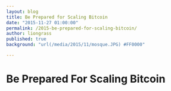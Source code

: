 ```yaml
---
layout: blog
title: Be Prepared for Scaling Bitcoin
date: "2015-11-27 01:00:00"
permalink: /2015-be-prepared-for-scaling-bitcoin/
author: liongrass
published: true
background: "url(/media/2015/11/mosque.JPG) #FF0000"

---
```


# Be Prepared For Scaling Bitcoin

<div data-accent_color="767676" data-background_color="ffffff" data-button_background_color="7fb466" data-button_text_color="ffffff" data-cart_button_text="Cart" data-cart_title="Your cart" data-cart_total_text="Total" data-checkout_button_text="Checkout" data-discount_notice_text="Shipping and discount codes are added at checkout." data-embed_type="cart" data-empty_cart_text="Your cart is empty." data-shop="too-free-to-fail.myshopify.com" data-sticky="true" data-text_color="000000"></div>
<div data-background_color="ffffff" data-button_background_color="7fb466" data-button_text_color="ffffff" data-buy_button_out_of_stock_text="Out of Stock" data-buy_button_product_unavailable_text="Unavailable" data-buy_button_text="Buy now" data-collection_handle="scaling-bitcoin" data-display_size="compact" data-embed_type="collection" data-has_image="true" data-next_page_button_text="Next page" data-product_handle="" data-product_modal="true" data-product_name="" data-product_title_color="000000" data-redirect_to="modal" data-shop="too-free-to-fail.myshopify.com"></div>
<script type="text/javascript">document.getElementById('ShopifyEmbedScript') || document.write('<script type="text/javascript" src="https://widgets.shopifyapps.com/assets/widgets/embed/client.js" id="ShopifyEmbedScript"><\/script>');</script>
